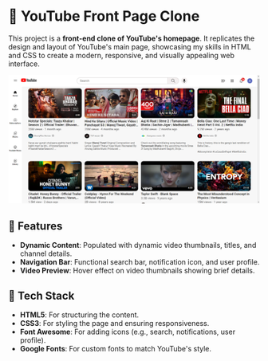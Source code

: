 # 🎥 YouTube Front Page Clone

This project is a **front-end clone of YouTube's homepage**. It replicates the design and layout of YouTube's main page, showcasing my skills in HTML and CSS to create a modern, responsive, and visually appealing web interface.

![YouTube Clone Screenshot](screenshot.png)

## 🌟 Features

- **Dynamic Content**: Populated with dynamic video thumbnails, titles, and channel details.
- **Navigation Bar**: Functional search bar, notification icon, and user profile.
- **Video Preview**: Hover effect on video thumbnails showing brief details.

## 🚀 Tech Stack

- **HTML5**: For structuring the content.
- **CSS3**: For styling the page and ensuring responsiveness.
- **Font Awesome**: For adding icons (e.g., search, notifications, user profile).
- **Google Fonts**: For custom fonts to match YouTube's style.